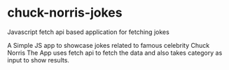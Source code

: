 # chuck-norris-jokes
Javascript fetch api based application for fetching jokes

A Simple JS app to showcase jokes related to famous celebrity Chuck Norris 
The App uses fetch api to fetch the data and also takes category as input to show results.
